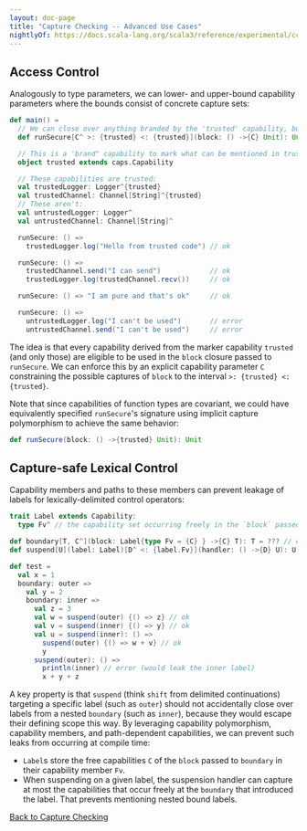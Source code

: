 ```yaml
---
layout: doc-page
title: "Capture Checking -- Advanced Use Cases"
nightlyOf: https://docs.scala-lang.org/scala3/reference/experimental/cc-advanced.html
---
```



## Access Control
Analogously to type parameters, we can lower- and upper-bound capability parameters where the bounds consist of concrete capture sets:
```scala
def main() =
  // We can close over anything branded by the 'trusted' capability, but nothing else
  def runSecure[C^ >: {trusted} <: {trusted}](block: () ->{C} Unit): Unit = ...

  // This is a 'brand" capability to mark what can be mentioned in trusted code
  object trusted extends caps.Capability

  // These capabilities are trusted:
  val trustedLogger: Logger^{trusted}
  val trustedChannel: Channel[String]^{trusted}
  // These aren't:
  val untrustedLogger: Logger^
  val untrustedChannel: Channel[String]^

  runSecure: () =>
    trustedLogger.log("Hello from trusted code") // ok

  runSecure: () =>
    trustedChannel.send("I can send")            // ok
    trustedLogger.log(trustedChannel.recv())     // ok

  runSecure: () => "I am pure and that's ok"     // ok

  runSecure: () =>
    untrustedLogger.log("I can't be used")       // error
    untrustedChannel.send("I can't be used")     // error
```
The idea is that every capability derived from the marker capability `trusted` (and only those) are eligible to be used in the `block` closure
passed to `runSecure`. We can enforce this by an explicit capability parameter `C` constraining the possible captures of `block` to the interval `>: {trusted} <: {trusted}`.

Note that since capabilities of function types are covariant, we could have equivalently specified `runSecure`'s signature using implicit capture polymorphism to achieve the same behavior:
```scala
def runSecure(block: () ->{trusted} Unit): Unit
```

## Capture-safe Lexical Control

Capability members and paths to these members can prevent leakage
of labels for lexically-delimited control operators:
```scala
trait Label extends Capability:
  type Fv^ // the capability set occurring freely in the `block` passed to `boundary` below.

def boundary[T, C^](block: Label{type Fv = {C} } ->{C} T): T = ??? // ensure free caps of label and block match
def suspend[U](label: Label)[D^ <: {label.Fv}](handler: () ->{D} U): U = ??? // may only capture the free capabilities of label

def test =
  val x = 1
  boundary: outer =>
    val y = 2
    boundary: inner =>
      val z = 3
      val w = suspend(outer) {() => z} // ok
      val v = suspend(inner) {() => y} // ok
      val u = suspend(inner): () =>
        suspend(outer) {() => w + v} // ok
        y
      suspend(outer): () =>
        println(inner) // error (would leak the inner label)
        x + y + z
```
A key property is that `suspend` (think `shift` from delimited continuations) targeting a specific label (such as `outer`) should not accidentally close over labels from a nested `boundary` (such as `inner`), because they would escape their defining scope this way.
By leveraging capability polymorphism, capability members, and path-dependent capabilities, we can prevent such leaks from occurring at compile time:

* `Label`s store the free capabilities `C` of the `block` passed to `boundary` in their capability member `Fv`.
* When suspending on a given label, the suspension handler can capture at most the capabilities that occur freely at the `boundary` that introduced the label. That prevents mentioning nested bound labels.

[Back to Capture Checking](cc.md)